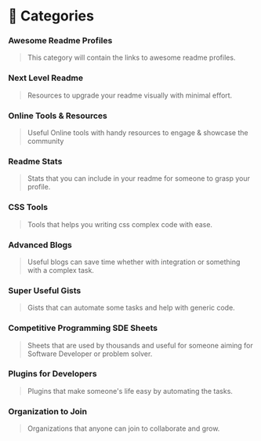 # 🧩 Categories

### **Awesome Readme Profiles**
> This category will contain the links to awesome readme profiles.

### **Next Level Readme**
> Resources to upgrade your readme visually with minimal effort.

### **Online Tools & Resources**
> Useful Online tools with handy resources to engage & showcase the community

### **Readme Stats**
> Stats that you can include in your readme for someone to grasp your profile.

### **CSS Tools**
> Tools that helps you writing css complex code with ease.

### **Advanced Blogs**
> Useful blogs can save time whether with integration or something with a complex task.

### **Super Useful Gists**
> Gists that can automate some tasks and help with generic code.

### **Competitive Programming SDE Sheets**
> Sheets that are used by thousands and useful for someone aiming for Software Developer or problem solver.

### **Plugins for Developers**
> Plugins that make someone's life easy by automating the tasks.

### **Organization to Join**
> Organizations that anyone can join to collaborate and grow.



